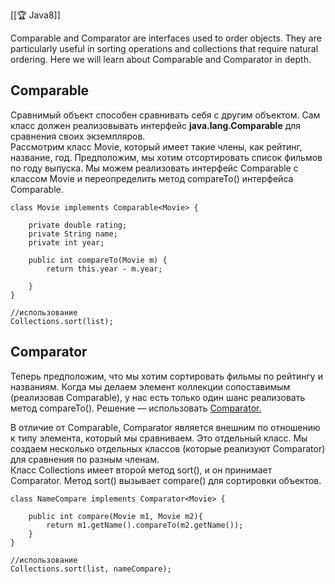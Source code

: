 
[[🏆 Java8]]

Comparable and Comparator are interfaces used to order objects. They are particularly useful in sorting operations and collections that require natural ordering. Here we will learn about Comparable and Comparator in depth.


## **Comparable**

Сравнимый объект способен сравнивать себя с другим объектом. Сам класс должен реализовывать интерфейс **java.lang.Comparable** для сравнения своих экземпляров.   
Рассмотрим класс Movie, который имеет такие члены, как рейтинг, название, год. Предположим, мы хотим отсортировать список фильмов по году выпуска. Мы можем реализовать интерфейс Comparable с классом Movie и переопределить метод compareTo() интерфейса Comparable.

```
class Movie implements Comparable<Movie> {

    private double rating;
    private String name;
    private int year;

    public int compareTo(Movie m) {
        return this.year - m.year;

    }
}

//использование
Collections.sort(list);
```


## Comparator

Теперь предположим, что мы хотим сортировать фильмы по рейтингу и названиям. Когда мы делаем элемент коллекции сопоставимым (реализовав Comparable), у нас есть только один шанс реализовать метод compareTo(). Решение — использовать [Comparator.](https://www.geeksforgeeks.org/comparator-interface-java/)

В отличие от Comparable, Comparator является внешним по отношению к типу элемента, который мы сравниваем. Это отдельный класс. Мы создаем несколько отдельных классов (которые реализуют Comparator) для сравнения по разным членам.  
Класс Collections имеет второй метод sort(), и он принимает Comparator. Метод sort() вызывает compare() для сортировки объектов.

```
class NameCompare implements Comparator<Movie> {

    public int compare(Movie m1, Movie m2){
        return m1.getName().compareTo(m2.getName());
    }
}

//использование
Collections.sort(list, nameCompare);
```
